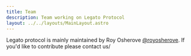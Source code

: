 ```yaml
---
title: Team
description: Team working on Legato Protocol
layout: ../../layouts/MainLayout.astro
---
```


Legato protocol is mainly maintained by Roy Osherove [@royosherove](https://github.com/royosherove/). If you'd like to contribute please contact us/
